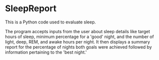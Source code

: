 # SleepReport

This is a Python code used to evaluate sleep.

The program accepts inputs from the user about sleep details like target hours of sleep, minimum percentage for a 'good' night, and the number of light, deep, REM, and awake hours per night. It then displays a summary report for the percentage of nights both goals were achieved followed by information pertaining to the 'best night.' 
